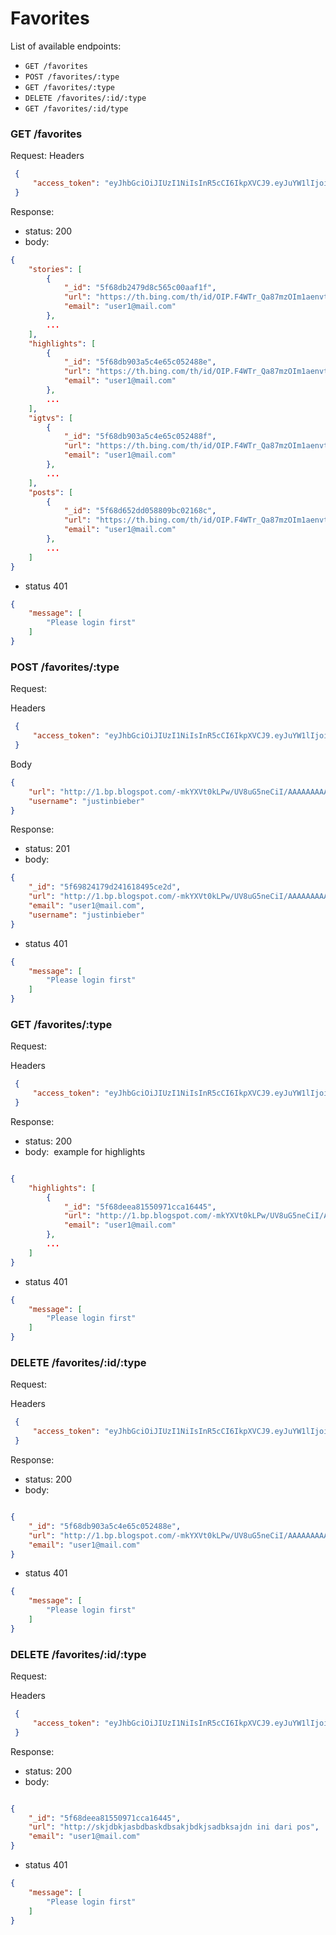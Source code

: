 # Favorites


List of available endpoints:
​
- `GET /favorites`
- `POST /favorites/:type`
- `GET /favorites/:type`
- `DELETE /favorites/:id/:type`
- `GET /favorites/:id/type`

### GET /favorites

Request:
Headers
```json
 {
     "access_token": "eyJhbGciOiJIUzI1NiIsInR5cCI6IkpXVCJ9.eyJuYW1lIjoiZ3JhY2UiLCJlbWFpbCI6InVzZXIxQG1haWwuY29tIiwiaWF0IjoxNjAwNjU5MTI0fQ.VYgGtwBJZ_yYJwjL_r2yKCEXcOyJpjh_rPNnWg_siVY"
 }
```

Response:

- status: 200
- body:
  ​

```json
{
    "stories": [
        {
            "_id": "5f68db2479d8c565c00aaf1f",
            "url": "https://th.bing.com/th/id/OIP.F4WTr_Qa87mzOIm1aenvtwHaLG?pid=Api&rs=1",
            "email": "user1@mail.com"
        },
        ...
    ],
    "highlights": [
        {
            "_id": "5f68db903a5c4e65c052488e",
            "url": "https://th.bing.com/th/id/OIP.F4WTr_Qa87mzOIm1aenvtwHaLG?pid=Api&rs=1",
            "email": "user1@mail.com"
        },
        ...
    ],
    "igtvs": [
        {
            "_id": "5f68db903a5c4e65c052488f",
            "url": "https://th.bing.com/th/id/OIP.F4WTr_Qa87mzOIm1aenvtwHaLG?pid=Api&rs=1",
            "email": "user1@mail.com"
        },
        ...
    ],
    "posts": [
        {
            "_id": "5f68d652dd058809bc02168c",
            "url": "https://th.bing.com/th/id/OIP.F4WTr_Qa87mzOIm1aenvtwHaLG?pid=Api&rs=1",
            "email": "user1@mail.com"
        },
        ...
    ]
}
```

- status 401

```json
{
    "message": [
        "Please login first"
    ]
}
```

### POST /favorites/:type

Request:

Headers
```json
 {
     "access_token": "eyJhbGciOiJIUzI1NiIsInR5cCI6IkpXVCJ9.eyJuYW1lIjoiZ3JhY2UiLCJlbWFpbCI6InVzZXIxQG1haWwuY29tIiwiaWF0IjoxNjAwNjU5MTI0fQ.VYgGtwBJZ_yYJwjL_r2yKCEXcOyJpjh_rPNnWg_siVY"
 }
```

Body
```json
{
    "url": "http://1.bp.blogspot.com/-mkYXVt0kLPw/UV8uG5neCiI/AAAAAAAAASY/VeGiKjUyhhU/s1600/Justin+Bieber+Childhood+Picture+(8).jpg",
    "username": "justinbieber"
}
```

Response:

- status: 201
- body:
  ​

```json
{
    "_id": "5f69824179d241618495ce2d",
    "url": "http://1.bp.blogspot.com/-mkYXVt0kLPw/UV8uG5neCiI/AAAAAAAAASY/VeGiKjUyhhU/s1600/Justin+Bieber+Childhood+Picture+(8).jpg",
    "email": "user1@mail.com",
    "username": "justinbieber"
}
```

- status 401

```json
{
    "message": [
        "Please login first"
    ]
}
```

### GET /favorites/:type

Request:

Headers
```json
 {
     "access_token": "eyJhbGciOiJIUzI1NiIsInR5cCI6IkpXVCJ9.eyJuYW1lIjoiZ3JhY2UiLCJlbWFpbCI6InVzZXIxQG1haWwuY29tIiwiaWF0IjoxNjAwNjU5MTI0fQ.VYgGtwBJZ_yYJwjL_r2yKCEXcOyJpjh_rPNnWg_siVY"
 }
```

Response:

- status: 200
- body:
  ​
example for highlights
```json

{
    "highlights": [
        {
            "_id": "5f68deea81550971cca16445",
            "url": "http://1.bp.blogspot.com/-mkYXVt0kLPw/UV8uG5neCiI/AAAAAAAAASY/VeGiKjUyhhU/s1600/Justin+Bieber+Childhood+Picture+(8).jpg",
            "email": "user1@mail.com"
        },
        ...
    ]
}

```

- status 401

```json
{
    "message": [
        "Please login first"
    ]
}
```

### DELETE /favorites/:id/:type

Request:

Headers
```json
 {
     "access_token": "eyJhbGciOiJIUzI1NiIsInR5cCI6IkpXVCJ9.eyJuYW1lIjoiZ3JhY2UiLCJlbWFpbCI6InVzZXIxQG1haWwuY29tIiwiaWF0IjoxNjAwNjU5MTI0fQ.VYgGtwBJZ_yYJwjL_r2yKCEXcOyJpjh_rPNnWg_siVY"
 }
```

Response:

- status: 200
- body:
  ​
```json

{
    "_id": "5f68db903a5c4e65c052488e",
    "url": "http://1.bp.blogspot.com/-mkYXVt0kLPw/UV8uG5neCiI/AAAAAAAAASY/VeGiKjUyhhU/s1600/Justin+Bieber+Childhood+Picture+(8).jpg",
    "email": "user1@mail.com"
}

```

- status 401

```json
{
    "message": [
        "Please login first"
    ]
}
```

### DELETE /favorites/:id/:type

Request:

Headers
```json
 {
     "access_token": "eyJhbGciOiJIUzI1NiIsInR5cCI6IkpXVCJ9.eyJuYW1lIjoiZ3JhY2UiLCJlbWFpbCI6InVzZXIxQG1haWwuY29tIiwiaWF0IjoxNjAwNjU5MTI0fQ.VYgGtwBJZ_yYJwjL_r2yKCEXcOyJpjh_rPNnWg_siVY"
 }
```

Response:

- status: 200
- body:
  ​
```json

{
    "_id": "5f68deea81550971cca16445",
    "url": "http://skjdbkjasbdbaskdbsakjbdkjsadbksajdn ini dari pos",
    "email": "user1@mail.com"
}

```

- status 401

```json
{
    "message": [
        "Please login first"
    ]
}
```